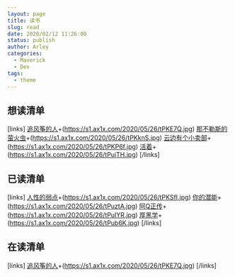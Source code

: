 ```yaml
---
layout: page
title: 读书
slug: read
date: 2020/02/12 11:26:00
status: publish
author: Arley
categories:
  - Maverick
  - Dev
tags: 
  - theme
---
```


<audio autoplay="autoplay" loop="loop" src="https://onedrive.gimhoy.com/1drv/aHR0cHM6Ly8xZHJ2Lm1zL3UvcyFBczlTQ2h0d3FSMWxqU2J2WFlDMmRCTDV2NHd6P2U9Z1Y2OWFD.mp3"></audio>

## 想读清单
[links]
[追风筝的人](https://book.douban.com/subject/26773004/)+(https://s1.ax1x.com/2020/05/26/tPKE7Q.jpg)
[那不勒斯的萤火虫](https://book.douban.com/subject/30180821/)+(https://s1.ax1x.com/2020/05/26/tPKknS.jpg)
[云边有个小卖部](https://book.douban.com/subject/30254298/)+(https://s1.ax1x.com/2020/05/26/tPKP6f.jpg)
[活着](https://book.douban.com/subject/4913064/)+(https://s1.ax1x.com/2020/05/26/tPujTH.jpg)
[/links]

## 已读清单
[links]
[人性的弱点](https://book.douban.com/subject/1056295/)+(https://s1.ax1x.com/2020/05/26/tPKSfI.jpg)
[你的潜能](https://book.douban.com/subject/3196088/)+(https://s1.ax1x.com/2020/05/26/tPuztA.jpg)
[阿Q正传](https://book.douban.com/subject/1088065/)+(https://s1.ax1x.com/2020/05/26/tPuIYR.jpg)
[厚黑学](https://book.douban.com/subject/1911687/)+(https://s1.ax1x.com/2020/05/26/tPub6K.jpg)
[/links]

## 在读清单
[links]
[追风筝的人](https://book.douban.com/subject/26773004/)+(https://s1.ax1x.com/2020/05/26/tPKE7Q.jpg)
[/links]

